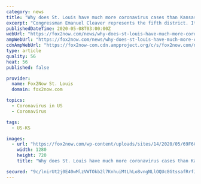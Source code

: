 ```yaml
---
category: news
title: "Why does St. Louis have much more coronavirus cases than Kansas City? Elected official offers an explanation"
excerpt: "Congressman Emanuel Cleaver represents the fifth district. It is an area including Kansas City and points to the east. He is also the former mayor of Kansas City, so he"
publishedDateTime: 2020-05-08T03:00:00Z
webUrl: "https://fox2now.com/news/why-does-st-louis-have-much-more-coronavirus-cases-than-kansas-city-elected-official-offers-an-explanation/"
ampWebUrl: "https://fox2now.com/news/why-does-st-louis-have-much-more-coronavirus-cases-than-kansas-city-elected-official-offers-an-explanation/amp/"
cdnAmpWebUrl: "https://fox2now-com.cdn.ampproject.org/c/s/fox2now.com/news/why-does-st-louis-have-much-more-coronavirus-cases-than-kansas-city-elected-official-offers-an-explanation/amp/"
type: article
quality: 56
heat: 56
published: false

provider:
  name: Fox2Now St. Louis
  domain: fox2now.com

topics:
  - Coronavirus in US
  - Coronavirus

tags:
  - US-KS

images:
  - url: "https://fox2now.com/wp-content/uploads/sites/14/2020/05/69F6C1A8B3894D708385B255CE1B429E.jpg?w=1280&h=720&crop=1"
    width: 1280
    height: 720
    title: "Why does St. Louis have much more coronavirus cases than Kansas City? Elected official offers an explanation"

secured: "9c/lnirUt2j0E40wMlzVWTOkb2l7KnhuiMtLhLo8vngNLlOQUc8GtssafRrfJtnr0vefmPErAFT6bs2s1OuuIQaAdLugHT2xIWiJ8ZG8M934hiyDy0XOSOCgM8coafXpQiz7Te02QKeKEQ0Wv1lJFChT7EJejf/kAlO7J0RKdAHfjrQsH6W/w/AXLNI53LGo3SsXD1N47vKp9cdIgsx5dCqG2iihsiXlR240tXQ1xqTQjjSY6LsJQNvPaDdTb4lnvrmebo8YROMXk8+HxUVs76N/Wjz8eXqjHDS04kHdpG4OxT3EizcjzShzduw1ef6P;RlW++wYjQzB9szMhIaoZ7w=="
---
```


